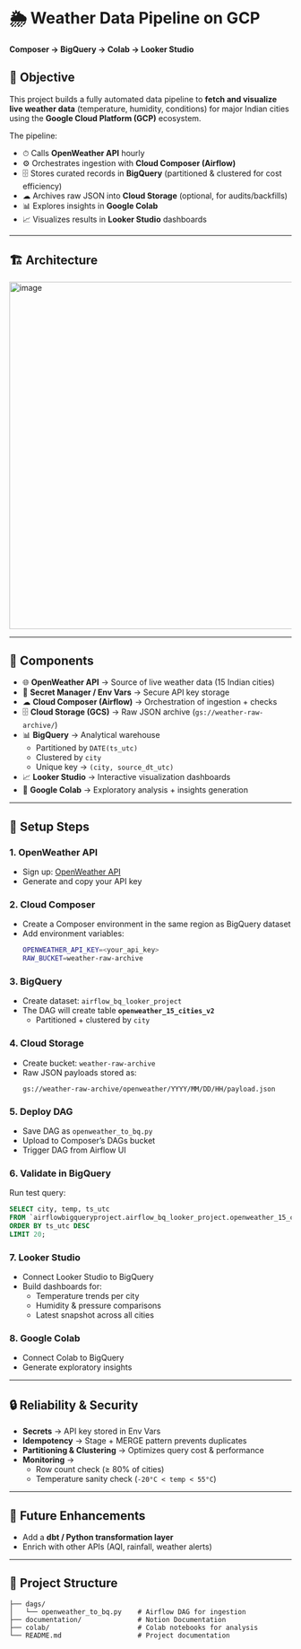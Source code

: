 # 🌦 Weather Data Pipeline on GCP  
**Composer → BigQuery → Colab → Looker Studio**

## 📌 Objective  
This project builds a fully automated data pipeline to **fetch and visualize live weather data** (temperature, humidity, conditions) for major Indian cities using the **Google Cloud Platform (GCP)** ecosystem.

The pipeline:  
- ⏱ Calls **OpenWeather API** hourly  
- ⚙️ Orchestrates ingestion with **Cloud Composer (Airflow)**  
- 🗄 Stores curated records in **BigQuery** (partitioned & clustered for cost efficiency)  
- ☁ Archives raw JSON into **Cloud Storage** (optional, for audits/backfills)  
- 📊 Explores insights in **Google Colab**  
- 📈 Visualizes results in **Looker Studio** dashboards  

---

## 🏗 Architecture  

<img width="1326" height="619" alt="image" src="https://github.com/user-attachments/assets/257f4468-3a9d-4dfc-b1e4-38672f4c76cc" />


---

## 🔧 Components  
- 🌐 **OpenWeather API** → Source of live weather data (15 Indian cities)  
- 🔑 **Secret Manager / Env Vars** → Secure API key storage  
- ☁ **Cloud Composer (Airflow)** → Orchestration of ingestion + checks  
- 🗄 **Cloud Storage (GCS)** → Raw JSON archive (`gs://weather-raw-archive/`)  
- 📊 **BigQuery** → Analytical warehouse  
  - Partitioned by `DATE(ts_utc)`  
  - Clustered by `city`  
  - Unique key → `(city, source_dt_utc)`  
- 📈 **Looker Studio** → Interactive visualization dashboards  
- 🐍 **Google Colab** → Exploratory analysis + insights generation  

---

## 🚀 Setup Steps  

### 1. OpenWeather API  
- Sign up: [OpenWeather API](https://openweathermap.org/api)  
- Generate and copy your API key  

### 2. Cloud Composer  
- Create a Composer environment in the same region as BigQuery dataset  
- Add environment variables:  
  ```bash
  OPENWEATHER_API_KEY=<your_api_key>
  RAW_BUCKET=weather-raw-archive
  ```

### 3. BigQuery  
- Create dataset: `airflow_bq_looker_project`  
- The DAG will create table **`openweather_15_cities_v2`**  
  - Partitioned + clustered by `city`  

### 4. Cloud Storage  
- Create bucket: `weather-raw-archive`  
- Raw JSON payloads stored as:  
  ```
  gs://weather-raw-archive/openweather/YYYY/MM/DD/HH/payload.json
  ```

### 5. Deploy DAG  
- Save DAG as `openweather_to_bq.py`  
- Upload to Composer’s DAGs bucket  
- Trigger DAG from Airflow UI  

### 6. Validate in BigQuery  
Run test query:  
```sql
SELECT city, temp, ts_utc
FROM `airflowbigqueryproject.airflow_bq_looker_project.openweather_15_cities_v2`
ORDER BY ts_utc DESC
LIMIT 20;
```

### 7. Looker Studio  
- Connect Looker Studio to BigQuery  
- Build dashboards for:  
  - Temperature trends per city  
  - Humidity & pressure comparisons  
  - Latest snapshot across all cities  

### 8. Google Colab  
- Connect Colab to BigQuery  
- Generate exploratory insights  

---

## 🔒 Reliability & Security  
- **Secrets** → API key stored in Env Vars  
- **Idempotency** → Stage + MERGE pattern prevents duplicates  
- **Partitioning & Clustering** → Optimizes query cost & performance  
- **Monitoring** →  
  - Row count check (≥ 80% of cities)  
  - Temperature sanity check (`-20°C < temp < 55°C`)  

---

## 🌱 Future Enhancements  
- Add a **dbt / Python transformation layer**  
- Enrich with other APIs (AQI, rainfall, weather alerts)  

---

## 📂 Project Structure  
```
├── dags/
│   └── openweather_to_bq.py    # Airflow DAG for ingestion
├── documentation/              # Notion Documentation
├── colab/                      # Colab notebooks for analysis
└── README.md                   # Project documentation
```
